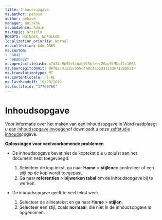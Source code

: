 ```yaml
---
title: Inhoudsopgave
ms.author: pebaum
author: pebaum
manager: mnirkhe
ms.audience: Admin
ms.topic: article
ROBOTS: NOINDEX, NOFOLLOW
localization_priority: Normal
ms.collection: Adm_O365
ms.custom:
- "3042"
- "9000592"
ms.openlocfilehash: a7d34c8b99e1cdab915bfeec20ad5f9bdf1c1603
ms.sourcegitcommit: defe2c412567b596fa8c3ab52111bde712ebb314
ms.translationtype: MT
ms.contentlocale: nl-NL
ms.lasthandoff: 10/29/2019
ms.locfileid: "37769766"
---
```

# <a name="table-of-contents"></a>Inhoudsopgave

Voor informatie over het maken van een inhoudsopgave in Word raadpleegt u [een inhoudsopgave invoegen](https://support.office.com/article/882e8564-0edb-435e-84b5-1d8552ccf0c0)of downloadt u onze [zelfstudie inhouds](https://go.microsoft.com/fwlink/?linkid=2065106)opgave.

**Oplossingen voor veelvoorkomende problemen**

- De inhoudsopgave bevat niet de koptekst die u zojuist aan het document hebt toegevoegd.
  1. Selecteer de kop tekst, ga naar **Home** > **stijlen**en controleer of een stijl op de kop wordt toegepast.
  2. Ga naar **referenties** > **bijwerken tabel** om de inhoudsopgave bij te werken.

- De inhoudsopgave geeft te veel tekst weer. 
  1. Selecteer de alineatekst en ga naar **Home** > **stijlen**.
  2. Selecteer een stijl, zoals **normaal**, die niet in de inhoudsopgave is opgenomen.